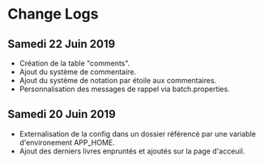 # Change Logs

## Samedi 22 Juin 2019

- Création de la table "comments".
- Ajout du système de commentaire.
- Ajout du système de notation par étoile aux commentaires.
- Personnalisation des messages de rappel via batch.properties.

## Samedi 20 Juin 2019

- Externalisation de la config dans un dossier référencé par une variable d'environement APP_HOME.
- Ajout des derniers livres enpruntés et ajoutés sur la page d'acceuil.
